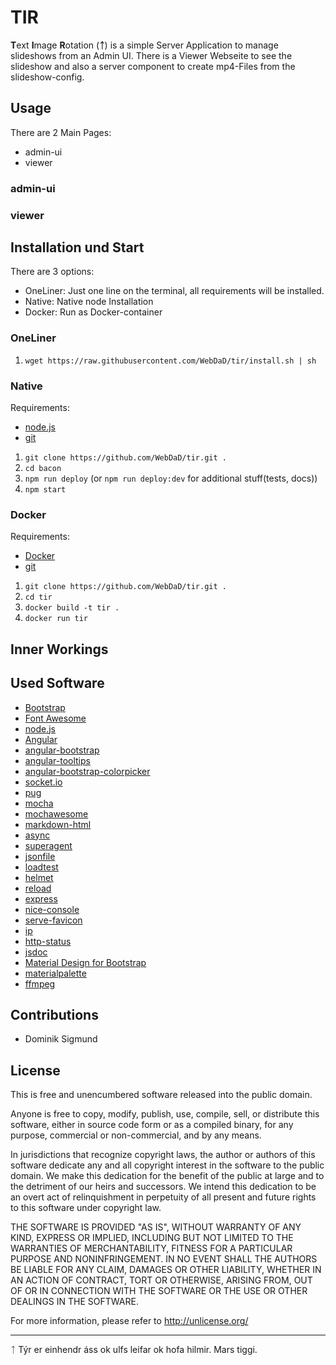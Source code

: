 # TIR
**T**ext **I**mage **R**otation (**ᛏ**) is a simple Server Application to manage slideshows from an Admin UI.
There is a Viewer Webseite to see the slideshow and also a server component to create mp4-Files from the slideshow-config.


## Usage
There are 2 Main Pages:
* admin-ui
* viewer

### admin-ui


### viewer

## Installation und Start
There are 3 options:
* OneLiner: Just one line on the terminal, all requirements will be installed.
* Native: Native node Installation
* Docker: Run as Docker-container


### OneLiner
1. `wget https://raw.githubusercontent.com/WebDaD/tir/install.sh | sh`

### Native
Requirements:
* [node.js](https://nodejs.org/en/download/package-manager/)
* [git](https://www.digitalocean.com/community/tutorials/how-to-install-git-on-ubuntu-16-04)
1. `git clone https://github.com/WebDaD/tir.git .`
2. `cd bacon`
3. `npm run deploy` (or `npm run deploy:dev` for additional stuff(tests, docs))
4. `npm start`

### Docker
Requirements:
* [Docker](https://www.digitalocean.com/community/tutorials/how-to-install-and-use-docker-on-ubuntu-16-04)
* [git](https://www.digitalocean.com/community/tutorials/how-to-install-git-on-ubuntu-16-04)
1. `git clone https://github.com/WebDaD/tir.git .`
2. `cd tir`
3. `docker build -t tir .`
4. `docker run tir`

## Inner Workings


## Used Software
* [Bootstrap](http://getbootstrap.com/)
* [Font Awesome](http://fontawesome.io/)
* [node.js](https://nodejs.org/)
* [Angular](https://angularjs.org/)
* [angular-bootstrap](https://angular-ui.github.io/bootstrap/)
* [angular-tooltips](https://720kb.github.io/angular-tooltips/)
* [angular-bootstrap-colorpicker](https://github.com/buberdds/angular-bootstrap-colorpicker)
* [socket.io](http://socket.io/)
* [pug](https://pugjs.org/)
* [mocha](https://mochajs.org/)
* [mochawesome](https://www.npmjs.com/package/mochawesome)
* [markdown-html](https://www.npmjs.com/package/markdown-html)
* [async](http://caolan.github.io/async/)
* [superagent](http://visionmedia.github.io/superagent/)
* [jsonfile](https://www.npmjs.com/package/jsonfile)
* [loadtest](https://www.npmjs.com/package/loadtest)
* [helmet](https://www.npmjs.com/package/helmet)
* [reload](https://www.npmjs.com/package/reload)
* [express](http://expressjs.com/)
* [nice-console](https://www.npmjs.com/package/nice-console)
* [serve-favicon](https://www.npmjs.com/package/serve-favicon)
* [ip](https://www.npmjs.com/package/ip)
* [http-status](https://www.npmjs.com/package/http-status)
* [jsdoc](http://usejsdoc.org/)
* [Material Design for Bootstrap](http://fezvrasta.github.io/bootstrap-material-design/)
* [materialpalette](https://www.materialpalette.com/)
* [ffmpeg](https://ffmpeg.org/)

## Contributions
* Dominik Sigmund

## License
This is free and unencumbered software released into the public domain.

Anyone is free to copy, modify, publish, use, compile, sell, or
distribute this software, either in source code form or as a compiled
binary, for any purpose, commercial or non-commercial, and by any
means.

In jurisdictions that recognize copyright laws, the author or authors
of this software dedicate any and all copyright interest in the
software to the public domain. We make this dedication for the benefit
of the public at large and to the detriment of our heirs and
successors. We intend this dedication to be an overt act of
relinquishment in perpetuity of all present and future rights to this
software under copyright law.

THE SOFTWARE IS PROVIDED "AS IS", WITHOUT WARRANTY OF ANY KIND,
EXPRESS OR IMPLIED, INCLUDING BUT NOT LIMITED TO THE WARRANTIES OF
MERCHANTABILITY, FITNESS FOR A PARTICULAR PURPOSE AND NONINFRINGEMENT.
IN NO EVENT SHALL THE AUTHORS BE LIABLE FOR ANY CLAIM, DAMAGES OR
OTHER LIABILITY, WHETHER IN AN ACTION OF CONTRACT, TORT OR OTHERWISE,
ARISING FROM, OUT OF OR IN CONNECTION WITH THE SOFTWARE OR THE USE OR
OTHER DEALINGS IN THE SOFTWARE.

For more information, please refer to <http://unlicense.org/>

---

ᛏ Týr er einhendr áss
ok ulfs leifar
ok hofa hilmir.
Mars tiggi.
